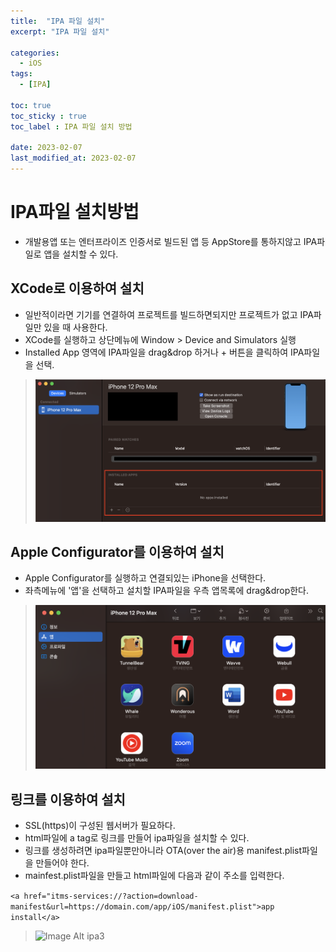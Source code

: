 ```yaml
---
title:  "IPA 파일 설치"
excerpt: "IPA 파일 설치"

categories:
  - iOS
tags:
  - [IPA]

toc: true
toc_sticky : true
toc_label : IPA 파일 설치 방법

date: 2023-02-07
last_modified_at: 2023-02-07
---
```


# IPA파일 설치방법

- 개발용앱 또는 엔터프라이즈 인증서로 빌드된 앱 등 AppStore를 통하지않고 IPA파일로 앱을 설치할 수 있다.

## XCode로 이용하여 설치

- 일반적이라면 기기를 연결하여 프로젝트를 빌드하면되지만 프로젝트가 없고 IPA파일만 있을 때 사용한다.
- XCode를 실행하고 상단메뉴에 Window > Device and Simulators 실행
- Installed App 영역에 IPA파일을 drag&drop 하거나 + 버튼을 클릭하여 IPA파일을 선택.

> ![Image Alt ipa1](/assets/img/contents/ipa/ipa1.png)

## Apple Configurator를 이용하여 설치

- Apple Configurator를 실행하고 연결되있는 iPhone을 선택한다.
- 좌측메뉴에 '앱'을 선택하고 설치할 IPA파일을 우측 앱목록에 drag&drop한다.

> ![Image Alt ipa2](/assets/img/contents/ipa/ipa2.png)

## 링크를 이용하여 설치

- SSL(https)이 구성된 웹서버가 필요하다.
- html파일에 a tag로 링크를 만들어 ipa파일을 설치할 수 있다.
- 링크를 생성하려면 ipa파일뿐만아니라 OTA(over the air)용 manifest.plist파일을 만들어야 한다.
- mainfest.plist파일을 만들고 html파일에 다음과 같이 주소를 입력한다.  

``` <a href="itms-services://?action=download-manifest&url=https://domain.com/app/iOS/manifest.plist">app install</a> ```

> ![Image Alt ipa3](/assets/img/contents/ipa/ipa3.png)